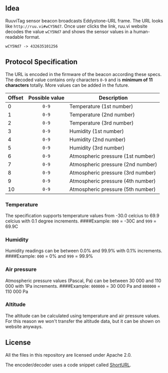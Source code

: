## Idea

RuuviTag sensor beacon broadcasts Eddystone-URL frame. The URL looks like `http://ruu.vi#wCY5Nd7`. Once user clicks the link, ruu.vi website decodes the value `wCY5Nd7` and shows the sensor values in a human-readable format.

`wCY5Nd7 -> 432635101256`

## Protocol Specification

The URL is encoded in the firmware of the beacon according these specs. The decoded value contains only characters `0-9` and is **minimum of 11 characters** totally. More values can be added in the future.

Offset | Possible value | Description
-----|:-----:|-----------
 0 | `0-9` | Temperature (1st number)
 1 | `0-9` | Temperature (2nd number)
 2 | `0-9` | Temperature (3rd number)
 3 | `0-9` | Humidity (1st number)
 4 | `0-9` | Humidity (2nd number)
 5 | `0-9` | Humidity (3rd number) 
 6 | `0-9` | Atmospheric pressure (1st number)
 7 | `0-9` | Atmospheric pressure (2nd number)
 8 | `0-9` | Atmospheric pressure (3rd number)
 9 | `0-9` | Atmospheric pressure (4th number)
10 | `0-9` | Atmospheric pressure (5th number)

### Temperature
The specification supports temperature values from -30.0 celcius to 69.9 celcius with 0.1 degree increments.
####Example: `000` = -30C and `999` = 69.9C

### Humidity
Humidity readings can be between 0.0% and 99.9% with 0.1% increments.
####Example: `000` = 0% and `999` = 99.9%

### Air pressure
Atmospheric pressure values (Pascal, Pa) can be between 30 000 and 110 000 with 1Pa increments.
####Example: `000000` = 30 000 Pa and `800000` = 110 000 Pa

### Altitude

The altitude can be calculated using temperature and air pressure values. For this reason we won't transfer the altitude data, but it can be shown on website anyways.

## License

All the files in this repository are licensed under Apache 2.0.

The encoder/decoder uses a code snippet called [ShortURL](https://github.com/delight-im/ShortURL).
